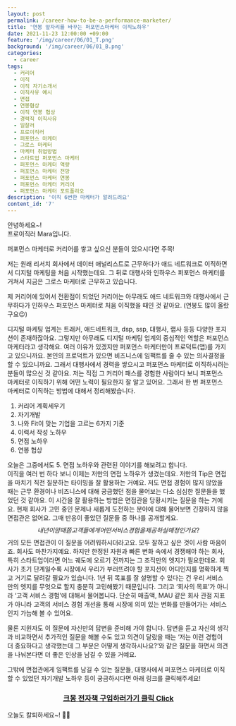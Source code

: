 ```yaml
---
layout: post
permalink: /career-how-to-be-a-performance-marketer/
title: '연봉 앞자리를 바꾸는 퍼포먼스마케터 이직노하우'
date: 2021-11-23 12:00:00 +09:00
feature: '/img/career/06/01_T.png'
background: '/img/career/06/01_B.png'
categories:
  - career
tags:
  - 커리어
  - 이직
  - 이직 자기소개서
  - 이직사유 예시
  - 면접
  - 연봉협상
  - 이직 연봉 협상
  - 경력직 이직사유
  - 일잘러
  - 프로이직러
  - 퍼포먼스 마케터
  - 그로스 마케터
  - 마케터 취업방법
  - 스타트업 퍼포먼스 마케터
  - 퍼포먼스 마케터 역량
  - 퍼포먼스 마케터 전망
  - 퍼포먼스 마케터 연봉
  - 퍼포먼스 마케터 커리어
  - 퍼포먼스 마케터 포트폴리오
description: '이직 6번한 마케터가 알려드려요'
content_id: '7'
---
```


안녕하세요~!<br>프로이직러 Mara입니다.

퍼포먼스 마케터로 커리어를 쌓고 싶으신 분들이 있으시다면 주목!

저는 원래 리서치 회사에서 데이터 애널리스트로 근무하다가 애드 네트워크로 이직하면서 디지털 마케팅을 처음 시작했는데요. 그 뒤로 대행사와 인하우스 퍼포먼스 마케터를 거쳐서 지금은 그로스 마케터로 근무하고 있습니다. 

제 커리어에 있어서 전환점이 되었던 커리어는 아무래도 애드 네트워크와 대행사에서 근무하다가 인하우스 퍼포먼스 마케터로 처음 이직했을 때인 것 같아요. (연봉도 많이 올랐구요😉)

디지털 마케팅 업계는 트래커, 애드네트워크, dsp, ssp, 대행사, 랩사 등등 다양한 포지션이 존재하잖아요. 그렇지만 아무래도 디지털 마케팅 업계의 중심적인 역할은 퍼포먼스 마케터라고 생각해요. 여러 이유가 있겠지만 퍼포먼스 마케터만이 프로덕트(앱)를 가지고 있으니까요. 본인의 프로덕트가 있으면 비즈니스에 임팩트를 줄 수 있는 의사결정을 할 수 있으니까요. 그래서 대행사에서 경력을 쌓으시고 퍼포먼스 마케터로 이직하시려는 분들이 많으신 것 같아요. 저는 직접 그 커리어 패스를 경험한 사람이다 보니 퍼포먼스 마케터로 이직하기 위해 어떤 노력이 필요한지 잘 알고 있어요. 그래서 한 번 퍼포먼스 마케터로 이직하는 방법에 대해서 정리해봤습니다.

1. 커리어 계획세우기
2. 자기개발
3. 나와 Fit이 맞는 기업을 고르는 6가지 기준
4. 이력서 작성 노하우
5. 면접 노하우
6. 연봉 협상

오늘은 그중에서도 5. 면접 노하우와 관련된 이야기를 해보려고 합니다.<br>
이직을 여러 번 하다 보니 이제는 저만의 면접 노하우가 생겼는데요. 저만의 Tip은 면접을 마치기 직전 질문하는 타이밍을 잘 활용하는 거예요. 저도 면접 경험이 많지 않았을 때는 근무 환경이나 비즈니스에 대해 궁금했던 점을 물어보는 다소 심심한 질문들을 했었던 것 같아요. 이 시간을 잘 활용하는 방법은 면접관을 당황시키는 질문을 하는 거에요. 현재 회사가 고민 중인 문제나 새롭게 도전하는 분야에 대해 물어보면 긴장하지 않을 면접관은 없어요. 그때 반응이 좋았던 질문들 중 하나를 공개할게요.
$$
내년 이 맘 때쯤 고객들에게 어떤 서비스 경험을 제공하실 예정인가요?
$$
거의 모든 면접관이 이 질문을 어려워하시더라고요. 모두 잘하고 싶은 것이 사람 마음이죠. 회사도 마찬가지예요. 하지만 한정된 자원과 빠른 변화 속에서 경쟁해야 하는 회사, 특히 스타트업이라면 어느 궤도에 오르기 전까지는 그 조직만의 엣지가 필요한데요. 회사가 초기 단계일수록 시장에서 우리가 부러뜨려야 할 포지션이 어디인지를 명확하게 찍고 거기로 달려갈 필요가 있습니다. 1년 뒤 목표를 잘 설명할 수 있다는 건 우리 서비스 만의 엣지를 무엇으로 할지 충분히 고민해봤기 때문입니다. 그리고 ‘회사의 목표’가 아니라 ‘고객 서비스 경험’에 대해서 물어봅니다. 단순히 매출액, MAU 같은 회사 관점 지표가 아니라 고객의 서비스 경험 개선을 통해 시장에 의미 있는 변화를 만들어가는 서비스인지 가늠해 볼 수 있어요.

물론 지원자도 이 질문에 자신만의 답변을 준비해 가야 합니다. 답변을 듣고 자신의 생각과 비교하면서 추가적인 질문을 해볼 수도 있고 의견이 달랐을 때는 ‘저는 이런 경험이 더 중요하다고 생각했는데 그 부분은 어떻게 생각하시나요?’와 같은 질문을 하면서 의견을 나눠본다면 더 좋은 인상을 남길 수 있을 거예요.

그밖에 면접관에게 임팩트를 남길 수 있는 질문들, 대행사에서 퍼포먼스 마케터로 이직할 수 있었던 자기개발 노하우 등이 궁금하시다면 아래 링크를 클릭해주세요!

### <center>[크몽 전자책 구입하러가기 클릭 Click]( https://kmong.com/gig/344632)</center>

오늘도 칼퇴하세요~! 🙋‍♀️  